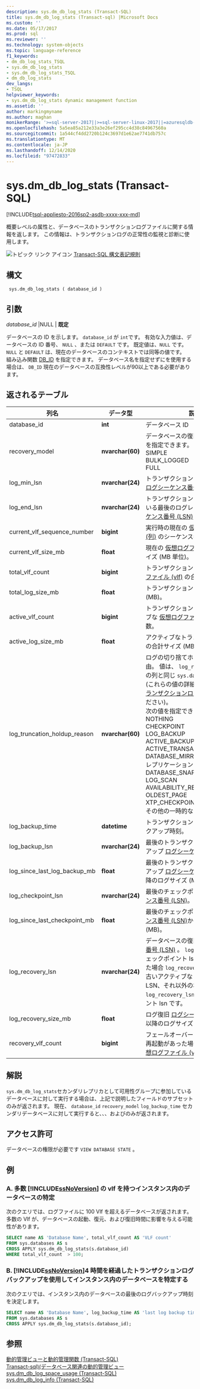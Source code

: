 ```yaml
---
description: sys.dm_db_log_stats (Transact-SQL)
title: sys.dm_db_log_stats (Transact-sql) |Microsoft Docs
ms.custom: ''
ms.date: 05/17/2017
ms.prod: sql
ms.reviewer: ''
ms.technology: system-objects
ms.topic: language-reference
f1_keywords:
- dm_db_log_stats_TSQL
- sys.dm_db_log_stats
- sys.dm_db_log_stats_TSQL
- dm_db_log_stats
dev_langs:
- TSQL
helpviewer_keywords:
- sys.dm_db_log_stats dynamic management function
ms.assetid: ''
author: markingmyname
ms.author: maghan
monikerRange: '>=sql-server-2017||>=sql-server-linux-2017||=azuresqldb-mi-current'
ms.openlocfilehash: 5a5ea85a212e33a3e26ef295cc4d38c84967560a
ms.sourcegitcommit: 1a544cf4dd2720b124c3697d1e62ae7741db757c
ms.translationtype: MT
ms.contentlocale: ja-JP
ms.lasthandoff: 12/14/2020
ms.locfileid: "97472833"
---
```

# <a name="sysdm_db_log_stats-transact-sql"></a>sys.dm_db_log_stats (Transact-SQL)   
[!INCLUDE[tsql-appliesto-2016sp2-asdb-xxxx-xxx-md](../../includes/tsql-appliesto-2016sp2-asdb-xxxx-xxx-md.md)]

概要レベルの属性と、データベースのトランザクションログファイルに関する情報を返します。 この情報は、トランザクションログの正常性の監視と診断に使用します。   
  
 ![トピック リンク アイコン](../../database-engine/configure-windows/media/topic-link.gif "トピック リンク アイコン") [Transact-SQL 構文表記規則](../../t-sql/language-elements/transact-sql-syntax-conventions-transact-sql.md)  
  
## <a name="syntax"></a>構文  
  
```  
 sys.dm_db_log_stats ( database_id )
```  
  
## <a name="arguments"></a>引数  

*database_id* |NULL | **既定**

データベースの ID を示します。 `database_id` が `int`です。 有効な入力値は、データベースの ID 番号、 `NULL` 、または `DEFAULT` です。 既定値は、`NULL` です。 `NULL` と `DEFAULT` は、現在のデータベースのコンテキストでは同等の値です。  
組み込み関数 [DB_ID](../../t-sql/functions/db-id-transact-sql.md) を指定できます。 データベース名を指定せずにを使用する場合は、 `DB_ID` 現在のデータベースの互換性レベルが90以上である必要があります。

  
## <a name="tables-returned"></a>返されるテーブル  
  
|列名|データ型|説明|  
|-----------------|---------------|-----------------|  
|database_id    |**int**    |データベース ID |  
|recovery_model |**nvarchar(60)**   |   データベースの復旧モデル。 次の値を指定できます。 <br /> SIMPLE<br /> BULK_LOGGED <br /> FULL |  
|log_min_lsn    |**nvarchar(24)**   |   トランザクションログの現在の開始 [ログシーケンス番号 (LSN)](../../relational-databases/sql-server-transaction-log-architecture-and-management-guide.md#Logical_Arch) 。|  
|log_end_lsn    |**nvarchar(24)**   |   トランザクションログに記録されている最後のログレコードの[ログシーケンス番号 (LSN)](../../relational-databases/sql-server-transaction-log-architecture-and-management-guide.md#Logical_Arch) 。|  
|current_vlf_sequence_number    |**bigint** |   実行時の現在の [仮想ログファイル (列)](../../relational-databases/sql-server-transaction-log-architecture-and-management-guide.md#physical_arch) のシーケンス番号。|  
|current_vlf_size_mb    |**float**  |   現在の [仮想ログファイル (値)](../../relational-databases/sql-server-transaction-log-architecture-and-management-guide.md#physical_arch) のサイズ (MB 単位)。|   
|total_vlf_count    |**bigint** |   トランザクションログ内の [仮想ログファイル (vlf)](../../relational-databases/sql-server-transaction-log-architecture-and-management-guide.md#physical_arch) の合計数。 |  
|total_log_size_mb  |**float**  |   トランザクションログの合計サイズ (MB)。 |  
|active_vlf_count   |**bigint** |   トランザクションログ内のアクティブな [仮想ログファイル (vlf)](../../relational-databases/sql-server-transaction-log-architecture-and-management-guide.md#physical_arch) の合計数。|  
|active_log_size_mb |**float**  |   アクティブなトランザクションログの合計サイズ (MB)。|  
|log_truncation_holdup_reason   |**nvarchar(60)**   |   ログの切り捨てホールドアップ理由。 値は、  `log_reuse_wait_desc` の列と同じ `sys.databases` です。  (これらの値の詳細については、「 [トランザクションログ](../../relational-databases/logs/the-transaction-log-sql-server.md)」を参照してください)。 <br />次の値を指定できます。 <br />NOTHING<br />CHECKPOINT<br />LOG_BACKUP<br />ACTIVE_BACKUP_OR_RESTORE<br />ACTIVE_TRANSACTION<br />DATABASE_MIRRORING<br />レプリケーション<br />DATABASE_SNAPSHOT_CREATION<br />LOG_SCAN<br />AVAILABILITY_REPLICA<br />OLDEST_PAGE<br />XTP_CHECKPOINT<br />その他の一時的な |  
|log_backup_time    |**datetime**   |   トランザクションログの最後のバックアップ時刻。|   
|log_backup_lsn |**nvarchar(24)**   |   最後のトランザクションログバックアップ [ログシーケンス番号 (LSN)](../../relational-databases/sql-server-transaction-log-architecture-and-management-guide.md#Logical_Arch)。|   
|log_since_last_log_backup_mb   |**float**  |   最後のトランザクションログバックアップ [ログシーケンス番号 (LSN)](../../relational-databases/sql-server-transaction-log-architecture-and-management-guide.md#Logical_Arch)以降のログサイズ (MB)。|  
|log_checkpoint_lsn |**nvarchar(24)**   |   最後のチェックポイント [ログシーケンス番号 (LSN)](../../relational-databases/sql-server-transaction-log-architecture-and-management-guide.md#Logical_Arch)。|  
|log_since_last_checkpoint_mb   |**float**  |   最後のチェックポイント [ログシーケンス番号 (LSN)](../../relational-databases/sql-server-transaction-log-architecture-and-management-guide.md#Logical_Arch)からのログサイズ (MB)。|  
|log_recovery_lsn   |**nvarchar(24)**   |   データベースの復旧 [ログシーケンス番号 (LSN)](../../relational-databases/sql-server-transaction-log-architecture-and-management-guide.md#Logical_Arch) 。 `log_recovery_lsn`チェックポイント lsn の前にが発生した場合 `log_recovery_lsn` は、最も古いアクティブなトランザクション LSN、それ以外の場合 `log_recovery_lsn` はチェックポイント lsn です。|  
|log_recovery_size_mb   |**float**  |   ログ復旧 [ログシーケンス番号 (LSN)](../../relational-databases/sql-server-transaction-log-architecture-and-management-guide.md#Logical_Arch)以降のログサイズ (MB)。|  
|recovery_vlf_count |**bigint** |   フェールオーバーまたはサーバーの再起動があった場合に、回復する [仮想ログファイル (vlf)](../../relational-databases/sql-server-transaction-log-architecture-and-management-guide.md#physical_arch) の合計数。 |  


## <a name="remarks"></a>解説
`sys.dm_db_log_stats`セカンダリレプリカとして可用性グループに参加しているデータベースに対して実行する場合は、上記で説明したフィールドのサブセットのみが返されます。  現在、 `database_id` `recovery_model` `log_backup_time` セカンダリデータベースに対して実行すると、、、およびのみが返されます。   

## <a name="permissions"></a>アクセス許可  
データベースの権限が必要です `VIEW DATABASE STATE` 。   
  
## <a name="examples"></a>例  

### <a name="a-determining-databases-in-a-ssnoversion-instance-with-high-number-of-vlfs"></a>A. 多数 [!INCLUDE[ssNoVersion](../../includes/ssnoversion-md.md)] の vlf を持つインスタンス内のデータベースの特定   
次のクエリでは、ログファイルに 100 Vlf を超えるデータベースが返されます。 多数の Vlf が、データベースの起動、復元、および復旧時間に影響を与える可能性があります。

```sql  
SELECT name AS 'Database Name', total_vlf_count AS 'VLF count' 
FROM sys.databases AS s
CROSS APPLY sys.dm_db_log_stats(s.database_id) 
WHERE total_vlf_count  > 100;
```   

### <a name="b-determining-databases-in-a-ssnoversion-instance-with-transaction-log-backups-older-than-4-hours"></a>B. [!INCLUDE[ssNoVersion](../../includes/ssnoversion-md.md)]4 時間を経過したトランザクションログバックアップを使用してインスタンス内のデータベースを特定する   
次のクエリでは、インスタンス内のデータベースの最後のログバックアップ時刻を決定します。

```sql  
SELECT name AS 'Database Name', log_backup_time AS 'last log backup time' 
FROM sys.databases AS s
CROSS APPLY sys.dm_db_log_stats(s.database_id); 
```

## <a name="see-also"></a>参照  
[動的管理ビューと動的管理関数 &#40;Transact-SQL&#41;](../../relational-databases/system-dynamic-management-views/system-dynamic-management-views.md)   
[Transact-sql&#41;&#40;データベース関連の動的管理ビュー ](../../relational-databases/system-dynamic-management-views/database-related-dynamic-management-views-transact-sql.md)   
[sys.dm_db_log_space_usage &#40;Transact-SQL&#41;](../../relational-databases/system-dynamic-management-views/sys-dm-db-log-space-usage-transact-sql.md)   
[sys.dm_db_log_info &#40;Transact-SQL&#41;](../../relational-databases/system-dynamic-management-views/sys-dm-db-log-info-transact-sql.md)    
  
